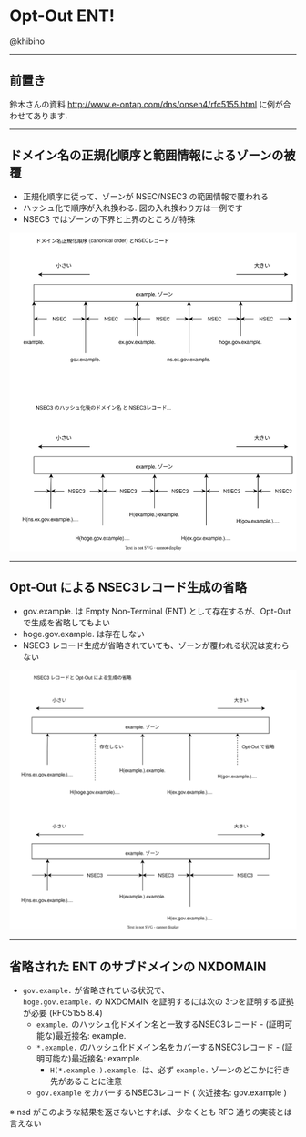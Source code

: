 
# Opt-Out ENT!

@khibino

----

## 前置き

鈴木さんの資料 http://www.e-ontap.com/dns/onsen4/rfc5155.html に例が合わせてあります.

----

## ドメイン名の正規化順序と範囲情報によるゾーンの被覆

* 正規化順序に従って、ゾーンが NSEC/NSEC3 の範囲情報で覆われる
* ハッシュ化で順序が入れ換わる. 図の入れ換わり方は一例です
* NSEC3 ではゾーンの下界と上界のところが特殊

![図 正規化順序とNSEC](canonical.svg)

----

## Opt-Out による NSEC3レコード生成の省略

* gov.example. は Empty Non-Terminal (ENT) として存在するが、Opt-Out で生成を省略してもよい
* hoge.gov.example. は存在しない
* NSEC3 レコード生成が省略されていても、ゾーンが覆われる状況は変わらない

![図 正規化順序でのハッシュ化ドメイン名とNSEC3](ent.svg)

----

## 省略された ENT のサブドメインの NXDOMAIN

* `gov.example.` が省略されている状況で、 <br>
  `hoge.gov.example.` の NXDOMAIN を証明するには次の 3つを証明する証拠が必要 (RFC5155 8.4)
    * `example.` のハッシュ化ドメイン名と一致するNSEC3レコード - (証明可能な)最近接名: example.
    * `*.example.` のハッシュ化ドメイン名をカバーするNSEC3レコード - (証明可能な)最近接名: example.
        * `H(*.example.).example.` は、必ず `example.` ゾーンのどこかに行き先があることに注意
    * `gov.example` をカバーするNSEC3レコード ( 次近接名: gov.example )

※ nsd がこのような結果を返さないとすれば、少なくとも RFC 通りの実装とは言えない
